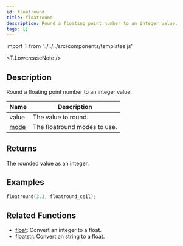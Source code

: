 ```yaml
---
id: floatround
title: floatround
description: Round a floating point number to an integer value.
tags: []
---
```


import T from '../../../src/components/templates.js'

<T.LowercaseNote />

## Description

Round a floating point number to an integer value.

| Name                                    | Description                  |
| --------------------------------------- | ---------------------------- |
| value                                   | The value to round.          |
| [mode](../resources/floatroundmodes.md) | The floatround modes to use. |

## Returns

The rounded value as an integer.

## Examples

```c
floatround(3.3, floatround_ceil);
```

## Related Functions

- [float](float): Convert an integer to a float.
- [floatstr](floatstr): Convert an string to a float.

